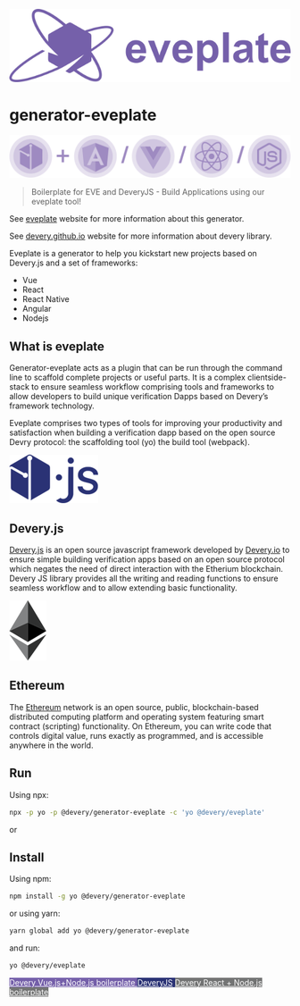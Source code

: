 <p align="right">
<img src="img/logo.png">
</p>







# generator-eveplate


<p align="left">
<img src="img/icons.png" >
</p>

> Boilerplate for EVE and DeveryJS - Build Applications using our eveplate tool!

See [eveplate](https://devery.github.io/eveplate) website for more information about this generator.

See [devery.github.io](https://devery.github.io/deveryjs/) website for more information about devery library.  

Eveplate is a generator to help you kickstart new projects based on Devery.js and a set of frameworks:
* Vue
* React
* React Native
* Angular
* Nodejs

## What is eveplate ##

Generator-eveplate acts as a plugin that can be run through the command line to scaffold complete projects or useful parts.
It is a complex clientside-stack to ensure seamless workflow comprising tools and frameworks to allow developers to build unique verification Dapps based on Devery’s framework technology.

Eveplate comprises two types of tools for improving your productivity and satisfaction when building a verification dapp based on the open source Devry protocol: the scaffolding tool (yo)  the build tool (webpack).

<p align="left">
<img src="img/DeveryJS.png"
sizes= width="159" height="87">
</p>

## Devery.js ##
[Devery.js](https://github.com/devery/deveryjs) is an open source javascript framework developed by [Devery.io](https://devery.io) to ensure simple building verification apps based on an open source protocol which negates the need of direct interaction with the Etherium blockchain. Devery JS library provides all the writing and reading functions to ensure seamless workflow and to allow extending basic functionality.

<p align="left">
<img src="img/ethlogo.png"
sizes= width="66" height="108">
</p>

## Ethereum ##
The [Ethereum](https://www.ethereum.org/) network  is an open source, public, blockchain-based distributed computing platform and operating system featuring smart contract (scripting) functionality. On Ethereum, you can write code that controls digital value, runs exactly as programmed, and is accessible anywhere in the world.

## Run

Using npx:

```sh
npx -p yo -p @devery/generator-eveplate -c 'yo @devery/eveplate'
```

or

## Install


Using npm:

```sh
npm install -g yo @devery/generator-eveplate
```

or using yarn:

```sh
yarn global add yo @devery/generator-eveplate
```

and run:

```sh
yo @devery/eveplate
```


<span style="background-color: #7560aa"> <a href=" https://github.com/devery/node_boilerplate" style = "color: #FFFFFF"> Devery Vue.js+Node.js boilerplate </a>  </span>
<span style="background-color: #2a3275"> <a href=" https://github.com/devery/deveryjs" style = "color: #FFFFFF"> DeveryJS</a>  </span>
<span style="background-color: #737474"> <a href=" https://github.com/devery/react_boilerplate" style = "color: #FFFFFF"> Devery React + Node.js boilerplate </a>  </span>
